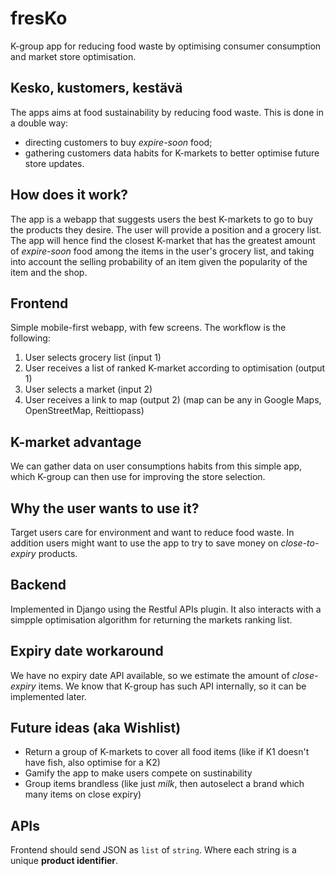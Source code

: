 # fresKo
K-group app for reducing food waste by optimising consumer consumption and market store optimisation.

## Kesko, kustomers, kestävä
The apps aims at food sustainability by reducing food waste. This is done in a double way:
- directing customers to buy *expire-soon* food;
- gathering customers data habits for K-markets to better optimise future store updates.

## How does it work?
The app is a webapp that suggests users the best K-markets to go to buy the products they desire. The user will provide a position and a grocery list. The app will hence find the closest K-market that has the greatest amount of *expire-soon* food among the items in the user's grocery list, and taking into account the selling probability of an item given the popularity of the item and the shop.

## Frontend
Simple mobile-first webapp, with few screens. The workflow is the following:
1. User selects grocery list (input 1)
2. User receives a list of ranked K-market according to optimisation (output 1)
3. User selects a market (input 2)
4. User receives a link to map (output 2) (map can be any in Google Maps, OpenStreetMap, Reittiopass)

## K-market advantage
We can gather data on user consumptions habits from this simple app, which K-group can then use for improving the store selection. 

## Why the user wants to use it?
Target users care for environment and want to reduce food waste. In addition users might want to use the app to try to save money on *close-to-expiry* products.

## Backend
Implemented in Django using the Restful APIs plugin. It also interacts with a simpple optimisation algorithm for returning the markets ranking list.

## Expiry date workaround
We have no expiry date API available, so we estimate the amount of *close-expiry* items. We know that K-group has such API internally, so it can be implemented later.

## Future ideas (aka Wishlist)
- Return a group of K-markets to cover all food items (like if K1 doesn't have fish, also optimise for a K2)
- Gamify the app to make users compete on sustinability
- Group items brandless (like just *milk*, then autoselect a brand which many items on close expiry)


## APIs
Frontend should send JSON as `list` of `string`. Where each string is a unique **product identifier**.
